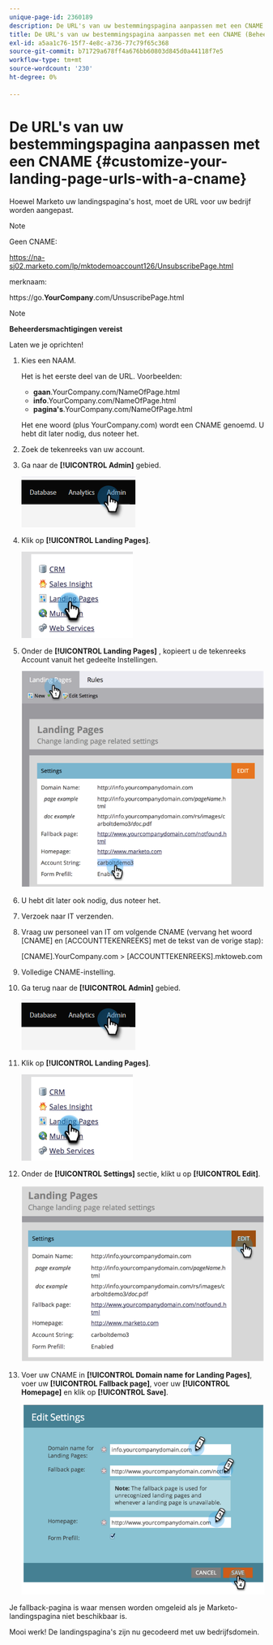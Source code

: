 ```yaml
---
unique-page-id: 2360189
description: De URL's van uw bestemmingspagina aanpassen met een CNAME (Administration) - Marketo Docs - Productdocumentatie
title: De URL's van uw bestemmingspagina aanpassen met een CNAME (Beheer)
exl-id: a5aa1c76-15f7-4e8c-a736-77c79f65c368
source-git-commit: b71729a678ff4a676bb60803d845d0a44118f7e5
workflow-type: tm+mt
source-wordcount: '230'
ht-degree: 0%

---
```


# De URL&#39;s van uw bestemmingspagina aanpassen met een CNAME  {#customize-your-landing-page-urls-with-a-cname}

Hoewel Marketo uw landingspagina&#39;s host, moet de URL voor uw bedrijf worden aangepast.

>[!NOTE]
>
>Geen CNAME:
>
>https://na-sj02.marketo.com/lp/mktodemoaccount126/UnsubscribePage.html
>
>merknaam:
>
>https://go.**YourCompany**.com/UnsuscribePage.html

>[!NOTE]
>
>**Beheerdersmachtigingen vereist**

Laten we je oprichten!

1. Kies een NAAM.

   Het is het eerste deel van de URL. Voorbeelden:

   * **gaan**.YourCompany.com/NameOfPage.html
   * **info**.YourCompany.com/NameOfPage.html
   * **pagina&#39;s**.YourCompany.com/NameOfPage.html

   Het ene woord (plus YourCompany.com) wordt een CNAME genoemd. U hebt dit later nodig, dus noteer het.

1. Zoek de tekenreeks van uw account.

1. Ga naar de **[!UICONTROL Admin]** gebied.

   ![](assets/customize-your-landing-page-urls-with-a-cname-1.png)

1. Klik op **[!UICONTROL Landing Pages]**.

   ![](assets/customize-your-landing-page-urls-with-a-cname-2.png)

1. Onder de **[!UICONTROL Landing Pages]** , kopieert u de tekenreeks Account vanuit het gedeelte Instellingen.

   ![](assets/customize-your-landing-page-urls-with-a-cname-3.png)

1. U hebt dit later ook nodig, dus noteer het.

1. Verzoek naar IT verzenden.

1. Vraag uw personeel van IT om volgende CNAME (vervang het woord [CNAME] en [ACCOUNTTEKENREEKS] met de tekst van de vorige stap):

   [CNAME].YourCompany.com > [ACCOUNTTEKENREEKS].mktoweb.com

1. Volledige CNAME-instelling.

1. Ga terug naar de **[!UICONTROL Admin]** gebied.

   ![](assets/customize-your-landing-page-urls-with-a-cname-4.png)

1. Klik op **[!UICONTROL Landing Pages]**.

   ![](assets/customize-your-landing-page-urls-with-a-cname-5.png)

1. Onder de **[!UICONTROL Settings]** sectie, klikt u op **[!UICONTROL Edit]**.

   ![](assets/customize-your-landing-page-urls-with-a-cname-6.png)

1. Voer uw CNAME in **[!UICONTROL Domain name for Landing Pages]**, voer uw **[!UICONTROL Fallback page]**, voer uw **[!UICONTROL Homepage]** en klik op **[!UICONTROL Save]**.

   ![](assets/customize-your-landing-page-urls-with-a-cname-7.png)

Je fallback-pagina is waar mensen worden omgeleid als je Marketo-landingspagina niet beschikbaar is.

Mooi werk! De landingspagina&#39;s zijn nu gecodeerd met uw bedrijfsdomein.
